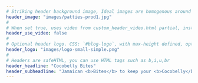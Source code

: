 ```yaml
---
# Striking header background image, Ideal images are homogenous around the centre and contrasting to the text. Non-ideal images can use `title_guard`
header_image: "images/patties-prod1.jpg"
#
# When set true, uses video from custom_header_video.html partial, instead of header_image
header_use_video: false
#
# Optional header logo. CSS: `#blog-logo`, with max-height defined, optimize to prevent scaling
header_logo: "images/logo-small-simple.png"
#
# Headers are safeHTML, you can use HTML tags such as b,i,u,br
header_headline: "Cocobelly Bites"
header_subheadline: "Jamaican <b>Bites</b> to keep your <b>Cocobelly</b> full"
---
```

